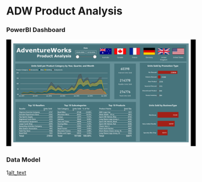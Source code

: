 # ADW Product Analysis

### PowerBI Dashboard
![alt_text](https://github.com/AFoisAnalytics/ADW_Product_Analysis/blob/main/146%20-%20ADW%20-%20Products%20Analysis.png)

### Data Model
1[alt_text](https://github.com/AFoisAnalytics/ADW_Product_Analysis/blob/main/146%20-%20ADW%20-%20Products%20Analysis%20-%20DATAMODEL.png)
